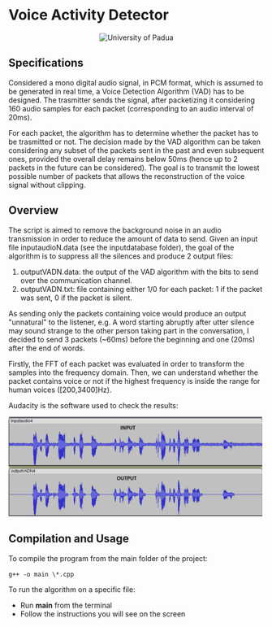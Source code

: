 # Voice Activity Detector
<p align="center">
    <img src="https://www.unidformazione.com/wp-content/uploads/2018/04/unipd-universita-di-padova.png" width="250" alt="University of Padua"/>
</p>

## Specifications
Considered a mono digital audio signal, in PCM format, which is assumed to be generated in real time, a Voice Detection Algorithm (VAD) has to be designed.
The trasmitter sends the signal, after packetizing it considering 160 audio samples for each packet (corresponding to an audio interval of 20ms).

For each packet, the algorithm has to determine whether the packet has to be trasmitted or not. The decision made by the VAD algorithm can be taken considering any subset of the packets sent in the past and even subsequent ones, provided the overall delay remains below 50ms (hence up to 2 packets in the future can be considered).
The goal is to transmit the lowest possible number of packets that allows the reconstruction of the voice signal without clipping.

## Overview
The script is aimed to remove the background noise in an audio transmission in order to reduce the amount of data to send.
Given an input file inputaudioN.data (see the inputdatabase folder), the goal of the algorithm is to suppress all the silences and produce 2 output files:
1) outputVADN.data: the output of the VAD algorithm with the bits to send over the communication channel.
2) outputVADN.txt: file containing either 1/0 for each packet: 1 if the packet was sent, 0 if the packet is silent.

As sending only the packets containing voice would produce an output "unnatural" to the listener, e.g. A word starting abruptly after utter silence may sound strange to the other person taking part in the conversation, I decided to send 3 packets (~60ms) before the beginning and one (20ms) after the end of words.

Firstly, the FFT of each packet was evaluated in order to transform the samples into the frequency domain. Then, we can understand whether the packet contains voice or not if the highest frequency is inside the range for human voices ([200,3400]Hz).

Audacity is the software used to check the results:

<img src="https://github.com/AlbertoFormaggio1/Voice-Activity-Detector/raw/main/images/Results.PNG" width="500px">


## Compilation and Usage

To compile the program from the main folder of the project:
```
g++ -o main \*.cpp
```

To run the algorithm on a specific file:
* Run **main** from the terminal
* Follow the instructions you will see on the screen
